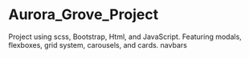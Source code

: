 # Aurora_Grove_Project
Project using scss, Bootstrap, Html, and JavaScript. Featuring modals, flexboxes, grid system, carousels, and cards. navbars
